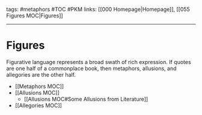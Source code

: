 tags: #metaphors #TOC #PKM
links: [[000 Homepage|Homepage]], [[055 Figures MOC|Figures]]

---
# Figures
Figurative language represents a broad swath of rich expression. If quotes are one half of a commonplace book, then metaphors, allusions, and allegories are the other half. 

- [[Metaphors MOC]]
- [[Allusions MOC]]
	- [[Allusions MOC#Some Allusions from Literature]]
- [[Allegories MOC]]







